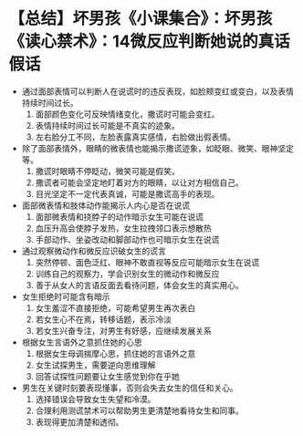 # 【总结】坏男孩《小课集合》：坏男孩《读心禁术》：14微反应判断她说的真话假话

-   通过面部表情可以判断人在说谎时的违反表现，如脸颊变红或变白，以及表情持续时间过长。
    1.  面部颜色变化可反映情绪变化，撒谎时可能会变红。
    2.  表情持续时间过长可能是不真实的迹象。
    3.  左右脸分工不同，左脸表露真实感情，右脸做出假表情。
-   除了面部表情外，眼睛的微表情也能揭示撒谎迹象，如眨眼、微笑、眼神坚定等。
    1.  撒谎时眼睛不停眨动，微笑可能是假笑。
    2.  撒谎者可能会坚定地盯着对方的眼睛，以让对方相信自己。
    3.  目光坚定不一定代表真诚，可能是撒谎高手的表现。
-   面部微表情和肢体动作能揭示人内心是否在说谎
    1.  面部微表情和挠脖子的动作暗示女生可能在说谎
    2.  血压升高会使脖子发热，女生拉拽领口表示想散热
    3.  手部动作、坐姿改动和脚部动作也可暗示女生在说谎
-   通过观察微动作和微反应识破女生的谎言
    1.  突然停顿、面色泛红、眼神不敢直视等反应可能暗示女生在说谎
    2.  训练自己的观察力，学会识别女生的微动作和微反应
    3.  善于从女人的言语反面去看待问题，体会女生的真实用心。
-   女生拒绝时可能含有暗示
    1.  女生羞涩不直接拒绝，可能希望男生再次表白
    2.  若女生心不在焉，转移话题，表示冷淡
    3.  若女生兴奋专注，对男生有好感，应继续发展关系
-   根据女生言语外之意抓住她的心思
    1.  根据女生母调揣摩心思，抓住她的言语外之意
    2.  女生试探男生，需要逆向思维理解
    3.  回答试探性问题要让女生感觉到你在乎她
-   男生在关键时刻要表现懂事，否则会失去女生的信任和关心。
    1.  选择错误会导致女生失望和冷漠。
    2.  合理利用测谎禁术可以帮助男生更清楚地看待女生和同事。
    3.  表现得更加清楚和透彻。